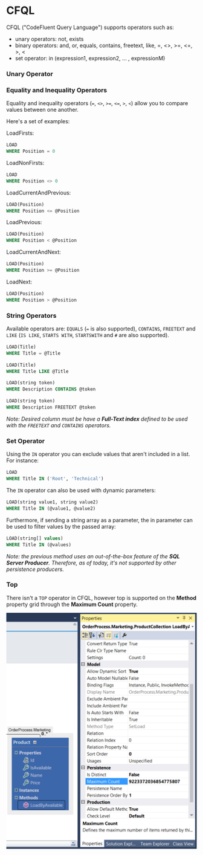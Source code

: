 # CFQL

CFQL ("CodeFluent Query Language") supports operators such as:

* unary operators: not, exists
* binary operators: and, or, equals, contains, freetext, like, =, <>, >=, <=, >, <
* set operator: in (expression1, expression2, ... , expressionM)


### Unary Operator

### Equality and Inequality Operators

Equality and inequality operators (```=```, ```<>```, ```>=```, ```<=```, ```>```, ```<```) allow you to compare values between one another.

Here's a set of examples:

LoadFirsts:
```sql
LOAD
WHERE Position = 0
```

LoadNonFirsts:
```sql
LOAD
WHERE Position <> 0
```

LoadCurrentAndPrevious:
```sql
LOAD(Position)
WHERE Position <= @Position
```

LoadPrevious:
```sql
LOAD(Position)
WHERE Position < @Position
```

LoadCurrentAndNext:
```sql
LOAD(Position)
WHERE Position >= @Position
```

LoadNext:
```sql
LOAD(Position)
WHERE Position > @Position
```

### String Operators

Available operators are: ```EQUALS``` (```=``` is also supported), ```CONTAINS```, ```FREETEXT``` and ```LIKE``` (```IS LIKE```, ```STARTS WITH```, ```STARTSWITH``` and ```#``` are also supported).

```sql
LOAD(Title)
WHERE Title = @Title
```

```sql
LOAD(Title)
WHERE Title LIKE @Title
```

```sql
LOAD(string token)
WHERE Description CONTAINS @token
```

```sql
LOAD(string token)
WHERE Description FREETEXT @token
```

*Note: Desired column must be have a **Full-Text index** defined to be used with the ```FREETEXT``` and ```CONTAINS``` operators.*

### Set Operator

Using the ```IN``` operator you can exclude values that aren't included in a list. For instance:

```sql
LOAD
WHERE Title IN ('Root', 'Technical')
```

The ```IN``` operator can also be used with dynamic parameters:

```sql
LOAD(string value1, string value2)
WHERE Title IN (@value1, @value2)
```

Furthermore, if sending a string array as a parameter, the in parameter can be used to filter values by the passed array:

```sql
LOAD(string[] values)
WHERE Title IN (@values)
```

*Note: the previous method uses an out-of-the-box feature of the **SQL Server Producer**. Therefore, as of today, it's not supported by other persistence producers.*

### Top

There isn't a ```TOP``` operator in CFQL, however top is supported on the **Method** property grid through the **Maximum Count** property.

![](img/cfql-01.png)